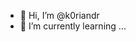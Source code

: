 - 👋 Hi, I’m @k0riandr
- 🌱 I’m currently learning ...


<!---
k0riandr/k0riandr is a ✨ special ✨ repository because its `README.md` (this file) appears on your GitHub profile.
You can click the Preview link to take a look at your changes.
--->
